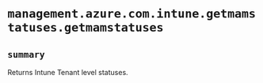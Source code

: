 # `management.azure.com.intune.getmamstatuses.getmamstatuses`

## `summary`
Returns Intune Tenant level statuses.


